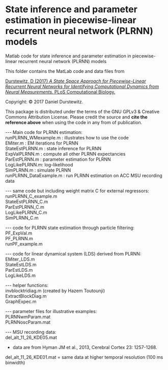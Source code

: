 #  State inference and parameter estimation in piecewise-linear recurrent neural network (PLRNN) models 

Matlab code for state inference and parameter estimation in piecewise-linear recurrent neural network (PLRNN) models

This folder contains the MatLab code and data files from

[Durstewitz, D (2017) *A State Space Approach for Piecewise-Linear Recurrent Neural Networks
   for Identifying Computational Dynamics from Neural Measurements.* PLoS Computational Biology.](http://journals.plos.org/ploscompbiol/article?id=10.1371/journal.pcbi.1005542)

Copyright: © 2017 Daniel Durstewitz.

This package is distributed under the terms of the GNU GPLv3 & Creative Commons Attribution License.
Please credit the source and **cite the reference above** when using the code in any from of publication.


--- Main code for PLRNN estimation:  
runPLRNN_WMexample.m : illustrates how to use the code  
EMiter.m : EM iterations for PLRNN  
StateEstPLRNN.m : state inference for PLRNN  
ExpValPLRNN.m : compute all other PLRNN expectancies  
ParEstPLRNN.m : parameter estimation for PLRNN  
LogLikePLRNN.m: log-likelihood  
SimPLRNN.m : simulate PLRNN  
runPLRNN_DataExample.m : run PLRNN estimation on ACC MSU recording data  

--- same code but including weight matrix C for external regressors:  
runPLRNN_C_example.m  
StateEstPLRNN_C.m  
ParEstPLRNN_C.m  
LogLikePLRNN_C.m  
SimPLRNN_C.m  

--- code for PLRNN state estimation through particle filtering:  
PF_ExpVal.m  
PF_PLRNN.m  
runPF_example.m  

--- code for linear dynamical system (LDS) derived from PLRNN:  
EMiter_LDS.m  
StateEstLDS.m  
ParEstLDS.m  
LogLikeLDS.m  

--- helper functions:  
invblocktridiag.m (created by Hazem Toutounji)  
ExtractBlockDiag.m  
GraphExpec.m  

--- parameter files for illustrative examples:  
PLRNNwmParam.mat  
PLRNNoscParam.mat  

--- MSU recording data:  
del_alt_11_26_KDE05.mat  
- data are from Hyman JM et al., 2013, Cerebral Cortex 23: 1257-1268.

del_alt_11_26_KDE01.mat = same data at higher temporal resolution (100 ms binwidth)
